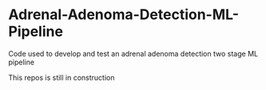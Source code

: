 # Adrenal-Adenoma-Detection-ML-Pipeline
Code used to develop and test an adrenal adenoma detection two stage ML pipeline

This repos is still in construction
